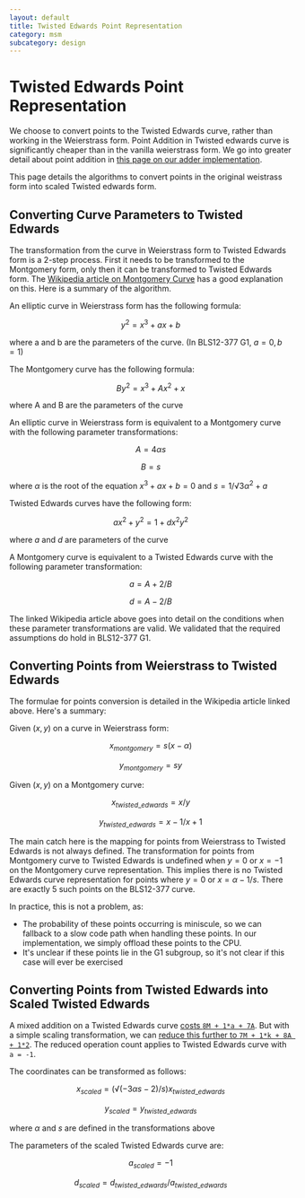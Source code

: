 ```yaml
---
layout: default
title: Twisted Edwards Point Representation
category: msm
subcategory: design
---
```


# Twisted Edwards Point Representation

We choose to convert points to the Twisted Edwards curve, rather than working in
the Weierstrass form. Point Addition in Twisted edwards curve is significantly
cheaper than in the vanilla weierstrass form. We go into greater detail about
point addition in [this page on our adder
implementation](msm-mixed-point-addition-with-precomputation.html).

This page details the algorithms to convert points in the original weistrass
form into scaled Twisted edwards form.

## Converting Curve Parameters to Twisted Edwards

The transformation from the curve in Weierstrass form to Twisted Edwards form is a
2-step process. First it needs to be transformed to the Montgomery form, only
then it can be transformed to Twisted Edwards form. The [Wikipedia article on
Montgomery Curve](https://en.wikipedia.org/wiki/Montgomery_curve) has a good
explanation on this. Here is a summary of the algorithm.

An elliptic curve in Weierstrass form has the following formula:

$$ y^2 = x^3 + ax + b$$

where a and b are the parameters of the curve. (In BLS12-377 G1, $a = 0, b = 1$)

The Montgomery curve has the following formula:

$$By^2 = x^3 + Ax^2 + x$$

where A and B are the parameters of the curve

An elliptic curve in Weierstrass form is equivalent to a Montgomery
curve with the following parameter transformations:

$$A = 4αs$$

$$B = s$$

where $α$ is the root of the equation $x^3 + ax + b = 0$ and
$s = 1/√{3α^2 + a}$

Twisted Edwards curves have the following form:

$$ax^2 + y^2 = 1 + dx^2y^2$$

where $a$ and $d$ are parameters of the curve

A Montgomery curve is equivalent to a Twisted Edwards curve with the following
parameter transformation:

$$a = {A+2}/{B}$$

$$d = {A-2}/{B}$$

The linked Wikipedia article above goes into detail on the conditions when
these parameter transformations are valid. We validated that the required
assumptions do hold in BLS12-377 G1.

## Converting Points from Weierstrass to Twisted Edwards

The formulae for points conversion is detailed in the Wikipedia article
linked above. Here's a summary:

Given $(x, y)$ on a curve in Weierstrass form:

$$x_{montgomery} = s(x - α)$$

$$y_{montgomery} = sy$$

Given $(x, y)$ on a Montgomery curve:

$$x_{twisted\_edwards} = x / y$$

$$y_{twisted\_edwards} = {x - 1} / {x + 1}$$

The main catch here is the mapping for points from Weierstrass to Twisted Edwards
is not always defined. The transformation for points from Montgomery curve
to Twisted Edwards is undefined when $y = 0$ or $x = -1$ on the Montgomery curve
representation. This implies there is no Twisted Edwards curve representation
for points where $y = 0$ or $x = α - 1/s$. There are exactly 5 such
points on the BLS12-377 curve.

In practice, this is not a problem, as:

- The probability of these points occurring is miniscule, so we can fallback
to a slow code path when handling these points. In our implementation, we simply
offload these points to the CPU.
- It's unclear if these points lie in the G1 subgroup, so it's not clear if
  this case will ever be exercised


## Converting Points from Twisted Edwards into Scaled Twisted Edwards

A mixed addition on a Twisted Edwards curve [costs `8M + 1*a + 7A`](https://hyperelliptic.org/EFD/g1p/auto-twisted-extended.html#addition-madd-2008-hwcd-2). But with a simple scaling transformation, we can [reduce
this further to `7M + 1*k + 8A + 1*2`](https://hyperelliptic.org/EFD/g1p/auto-twisted-extended-1.html#addition-madd-2008-hwcd-3).
The reduced operation count applies to Twisted Edwards curve with `a = -1`.

The coordinates can be transformed as follows:

$$x_{scaled} = (√{(-3αs - 2) / s}) x_{twisted\_edwards}$$

$$y_{scaled} = y_{twisted\_edwards}$$

where $α$ and $s$ are defined in the transformations above

The parameters of the scaled Twisted Edwards curve are:

$$a_{scaled} = -1$$

$$d_{scaled} = d_{twisted\_edwards} / a_{twisted\_edwards}$$
